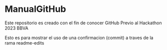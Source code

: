 # ManualGitHub
Este repositorio es creado con el fin de conocer GitHub Previo al Hackathon 2023 BBVA 

Esto es para mostrar el uso de una confirmacion (commit) a traves de la rama readme-edits
